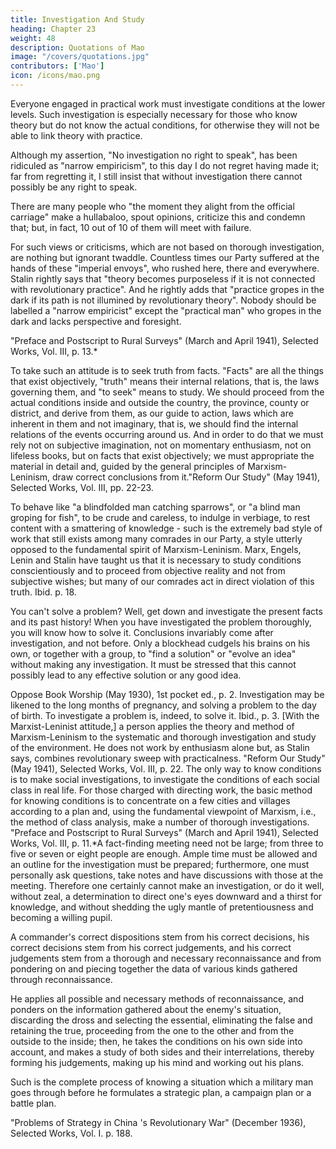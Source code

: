 ```yaml
---
title: Investigation And Study
heading: Chapter 23
weight: 48
description: Quotations of Mao
image: "/covers/quotations.jpg"
contributors: ['Mao']
icon: /icons/mao.png
---
```



Everyone engaged in practical work must investigate conditions at the lower levels. Such investigation is especially necessary for those who know theory but do not know the actual conditions, for otherwise they will not be able to link theory with practice. 

Although my assertion, "No investigation no right to speak", has been ridiculed as "narrow empiricism", to this day I do not regret having made it; far from regretting it, I still insist that without investigation there cannot possibly be any right to speak. 

There are many people who "the moment they alight from the official carriage" make a
hullabaloo, spout opinions, criticize this and condemn that; but, in fact, 10 out of 10 of them will meet with failure. 

For such views or criticisms, which are not based on thorough investigation, are nothing but ignorant twaddle. Countless times our Party suffered at the hands of these "imperial envoys",
who rushed here, there and everywhere. Stalin rightly says that "theory
becomes purposeless if it is not connected with revolutionary practice". And
he rightly adds that "practice gropes in the dark if its path is not illumined by
revolutionary theory". Nobody should be labelled a "narrow empiricist"
except the "practical man" who gropes in the dark and lacks perspective and
foresight.


"Preface and Postscript to Rural Surveys" (March and April 1941), Selected Works,
Vol. III, p. 13.*

To take such an attitude is to seek truth from facts. "Facts" are all the things that exist objectively, "truth" means their internal relations, that is, the laws governing them, and "to seek" means to study. We should proceed from the
actual conditions inside and outside the country, the province, county or
district, and derive from them, as our guide to action, laws which are inherent
in them and not imaginary, that is, we should find the internal relations of the
events occurring around us. And in order to do that we must rely not on
subjective imagination, not on momentary enthusiasm, not on lifeless books,
but on facts that exist objectively; we must appropriate the material in detail
and, guided by the general principles of Marxism-Leninism, draw correct
conclusions from it."Reform Our Study" (May 1941), Selected Works, Vol. III, pp. 22-23.

To behave like "a blindfolded man catching sparrows", or "a blind man
groping for fish", to be crude and careless, to indulge in verbiage, to rest
content with a smattering of knowledge - such is the extremely bad style of
work that still exists among many comrades in our Party, a style utterly
opposed to the fundamental spirit of Marxism-Leninism. Marx, Engels, Lenin
and Stalin have taught us that it is necessary to study conditions
conscientiously and to proceed from objective reality and not from subjective
wishes; but many of our comrades act in direct violation of this truth.
Ibid. p. 18.

You can't solve a problem? Well, get down and investigate the present facts
and its past history! When you have investigated the problem thoroughly, you
will know how to solve it. Conclusions invariably come after investigation,
and not before. Only a blockhead cudgels his brains on his own, or together
with a group, to "find a solution" or "evolve an idea" without making any
investigation. It must be stressed that this cannot possibly lead to any
effective solution or any good idea.

Oppose Book Worship (May 1930), 1st pocket ed., p. 2.
Investigation may be likened to the long months of pregnancy, and solving a
problem to the day of birth. To investigate a problem is, indeed, to solve it.
Ibid., p. 3.
[With the Marxist-Leninist attitude,] a person applies the theory and method
of Marxism-Leninism to the systematic and thorough investigation and study
of the environment. He does not work by enthusiasm alone but, as Stalin
says, combines revolutionary sweep with practicalness.
"Reform Our Study" (May 1941), Selected Works, Vol. III, p. 22.
The only way to know conditions is to make social investigations, to
investigate the conditions of each social class in real life. For those charged
with directing work, the basic method for knowing conditions is to
concentrate on a few cities and villages according to a plan and, using the
fundamental viewpoint of Marxism, i.e., the method of class analysis, make a
number of thorough investigations.
"Preface and Postscript to Rural Surveys" (March and April 1941), Selected Works,
Vol. III, p. 11.*A fact-finding meeting need not be large; from three to five or seven or eight
people are enough. Ample time must be allowed and an outline for the
investigation must be prepared; furthermore, one must personally ask
questions, take notes and have discussions with those at the meeting.
Therefore one certainly cannot make an investigation, or do it well, without
zeal, a determination to direct one's eyes downward and a thirst for
knowledge, and without shedding the ugly mantle of pretentiousness and
becoming a willing pupil.



A commander's correct dispositions stem from his correct decisions, his correct decisions stem from his correct judgements, and his correct judgements stem from a thorough and necessary reconnaissance and from pondering on and piecing together the data of various kinds gathered through
reconnaissance. 

He applies all possible and necessary methods of reconnaissance, and ponders on the information gathered about the enemy's situation, discarding the dross and selecting the essential, eliminating the false and retaining the true, proceeding from the one to the other and from the
outside to the inside; then, he takes the conditions on his own side into account, and makes a study of both sides and their interrelations, thereby forming his judgements, making up his mind and working out his plans. 

Such is the complete process of knowing a situation which a military man goes through before he formulates a strategic plan, a campaign plan or a battle plan.

"Problems of Strategy in China 's Revolutionary War" (December 1936), Selected Works, Vol. I. p. 188.

